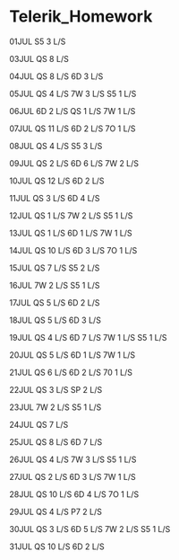 Telerik_Homework
================
01JUL
S5 3 L/S

03JUL
QS 8 L/S

04JUL
QS 8 L/S
6D 3 L/S

05JUL
QS 4 L/S
7W 3 L/S
S5 1 L/S

06JUL
6D 2 L/S
QS 1 L/S
7W 1 L/S

07JUL
QS 11 L/S
6D 2 L/S
7O 1 L/S

08JUL
QS 4 L/S
S5 3 L/S

09JUL
QS 2 L/S
6D 6 L/S
7W 2 L/S

10JUL
QS 12 L/S
6D 2 L/S

11JUL
QS 3 L/S
6D 4 L/S

12JUL
QS 1 L/S
7W 2 L/S
S5 1 L/S

13JUL
QS 1 L/S
6D 1 L/S
7W 1 L/S

14JUL
QS 10 L/S
6D 3 L/S
7O 1 L/S

15JUL
QS 7 L/S
S5 2 L/S

16JUL
7W 2 L/S
S5 1 L/S

17JUL
QS 5 L/S
6D 2 L/S

18JUL
QS 5 L/S
6D 3 L/S

19JUL
QS 4 L/S
6D 7 L/S
7W 1 L/S
S5 1 L/S

20JUL
QS 5 L/S
6D 1 L/S
7W 1 L/S

21JUL
QS 6 L/S
6D 2 L/S
70 1 L/S

22JUL
QS 3 L/S
SP 2 L/S

23JUL
7W 2 L/S
S5 1 L/S

24JUL
QS 7 L/S

25JUL
QS 8 L/S
6D 7 L/S

26JUL
QS 4 L/S
7W 3 L/S
S5 1 L/S

27JUL
QS 2 L/S
6D 3 L/S
7W 1 L/S

28JUL
QS 10 L/S
6D 4 L/S
7O 1 L/S

29JUL
QS 4 L/S
P7 2 L/S

30JUL
QS 3 L/S
6D 5 L/S
7W 2 L/S
S5 1 L/S

31JUL
QS 10 L/S
6D 2 L/S
